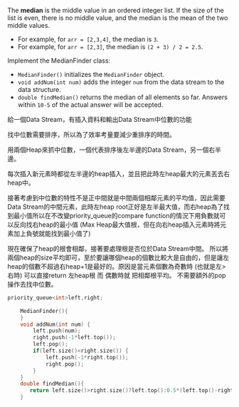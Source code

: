 The **median** is the middle value in an ordered integer list. If the size of the list is even, there is no middle value, and the median is the mean of the two middle values.

-   For example, for `arr = [2,3,4]`, the median is `3`.
-   For example, for `arr = [2,3]`, the median is `(2 + 3) / 2 = 2.5`.

Implement the MedianFinder class:

-   `MedianFinder()` initializes the `MedianFinder` object.
-   `void addNum(int num)` adds the integer `num` from the data stream to the data structure.
-   `double findMedian()` returns the median of all elements so far. Answers within `10-5` of the actual answer will be accepted.

給一個Data Stream，有插入資料和輸出Data Stream中位數的功能

找中位數需要排序，所以為了效率考量要減少重排序的時間。

用兩個Heap來抓中位數，一個代表排序後左半邊的Data Stream，另一個右半邊。

每次插入新元素時都從左半邊的heap插入，並且把此時左heap最大的元素丟去右heap中。

接著考慮到中位數的特性不是正中間就是中間兩個相鄰元素的平均值，因此需要Data Stream的中間元素，此時左heap root正好是左半最大值，而右heap為了找到最小值所以在不改變priority_queue的compare function的情況下用負數就可以反向找右heap的最小值 (Max Heap最大值根，但在向右heap插入元素時將元素加上負號就能找到最小值了)

現在確保了heap的根會相鄰，接著要處理根是否位於Data Stream中間。
所以將兩個heap的size平均即可，至於要讓哪個heap的個數比較大是自由的，但是讓左heap的個數不超過右heap+1是最好的。原因是當元素個數為奇數時 (也就是左>右時) 可以直接return 左heap根 而 偶數時就 把相鄰根平均。 不需要額外的pop操作去找中位數。

```cpp
priority_queue<int>left,right;
    
    MedianFinder(){
    }
    void addNum(int num) {
        left.push(num);
        right.push(-1*left.top());
        left.pop();
        if(left.size()<right.size()) {
            left.push(-1*right.top());
            right.pop();
        }
    }
    double findMedian(){
       return left.size()>right.size()?left.top():0.5*(left.top()-right.top());
    }
```
